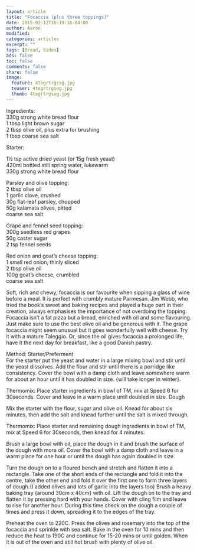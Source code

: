 ```yaml
---
layout: article
title: "Focaccia (plus three toppings)"
date: 2015-02-12T16:19:16-04:00
author: Aaron
modified:
categories: articles
excerpt: ""
tags: [Bread, Sides]
ads: false
toc: false
comments: false
share: false
image:
  feature: 4tegrtrgseg.jpg
  teaser: 4tegrtrgseg.jpg
  thumb: 4tegrtrgseg.jpg
---
```

Ingredients:    
330g strong white bread flour  
1 tbsp light brown sugar  
2 tbsp olive oil, plus extra for brushing  
1 tbsp coarse sea salt  

Starter:  

1½ tsp active dried yeast (or 15g fresh yeast)  
420ml bottled still spring water, lukewarm  
330g strong white bread flour  

Parsley and olive topping:  
2 tbsp olive oil  
1 garlic clove, crushed  
30g flat-leaf parsley, chopped  
50g kalamata olives, pitted  
coarse sea salt  

Grape and fennel seed topping:  
300g seedless red grapes  
50g caster sugar  
2 tsp fennel seeds  

Red onion and goat’s cheese topping:  
1 small red onion, thinly sliced  
2 tbsp olive oil  
100g goat’s cheese, crumbled  
coarse sea salt  

Soft, rich and chewy, focaccia is our favourite when sipping a glass of wine before a meal. It is perfect with crumbly mature Parmesan. Jim Webb, who tried the book’s sweet and baking recipes and played a huge part in their creation, always emphasises the importance of not overdoing the topping. Focaccia isn’t a fat pizza but a bread, enriched with oil and some flavouring. Just make sure to use the best olive oil and be generous with it. The grape focaccia might seem unusual but it goes wonderfully well with cheese. Try it with a mature Taleggio. Or, since the oil gives focaccia a prolonged life, have it the next day for breakfast, like a good Danish pastry.

Method:
Starter/Preferment  
For the starter put the yeast and water in a large mixing bowl and stir until the yeast dissolves. Add the flour and stir until there is a porridge like consistency. Cover the bowl with a damp cloth and leave somewhere warm for about an hour until it has doubled in size. {will take longer in winter}.

Thermomix: Place starter ingredients in bowl of TM, mix at Speed 6 for 30seconds. Cover and leave in a warm place until doubled in size.
Dough

Mix the starter with the flour, sugar and olive oil. Knead for about six minutes, then add the salt and knead further until the salt is mixed through.

Thermomix: Place starter and remaining dough ingredients in bowl of TM, mix at Speed 6 for 30seconds, then knead for 4 minutes.

Brush a large bowl with oil, place the dough in it and brush the surface of the dough with more oil. Cover the bowl with a damp cloth and leave in a warm place for one hour or until the dough has again doubled in size.

Turn the dough on to a floured bench and stretch and flatten it into a rectangle. Take one of the short ends of the rectangle and fold it into the centre, take the other end and fold it over the first one to form three layers of dough.{I added olives and lots of garlic into the layers too}
Brush a heavy baking tray {around 30cm x 40cm} with oil. Lift the dough on to the tray and flatten it by pressing hard with your hands. Cover with cling film and leave to rise for another hour. During this time check on the dough a couple of times and press it down, spreading it to the edges of the tray.

Preheat the oven to 220C. Press the olives and rosemary into the top of the focaccia and sprinkle with sea salt. Bake in the oven for 10 mins and then reduce the heat to 190C and continue for 15-20 mins or until golden. When it is out of the oven and still hot brush with plenty of olive oil.